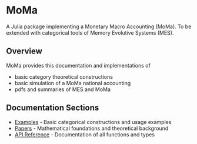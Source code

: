 # MoMa

A Julia package implementing a Monetary Macro Accounting (MoMa).
To be extended with categorical tools of Memory Evolutive Systems (MES).

## Overview

MoMa provides this documentation and implementations of

- basic category theoretical constructions
- basic simulation of a MoMa national accounting
- pdfs and summaries of MES and MoMa

## Documentation Sections

- [Examples](examples.md) - Basic categorical constructions and usage examples
- [Papers](papers.md) - Mathematical foundations and theoretical background
- [API Reference](api.md) - Documentation of all functions and types 
